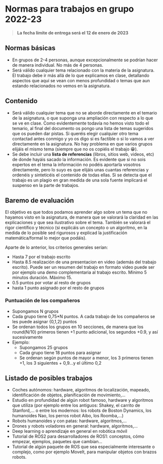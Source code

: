 # Normas para trabajos en grupo 2022-23

> **La fecha límite de entrega será el 12 de enero de 2023**

## Normas básicas

- En grupos de 2-4 personas, aunque excepcionalmente se podrían hacer de manera individual. No más de 4 personas.
- Será válido cualquier tema relacionado con la materia de la asignatura. El trabajo debe ir más allá de lo que explicamos en clase, detallando aspectos que aquí se vean con menos profundidad o temas que aun estando relacionados no vemos en la asignatura.

## Contenido

- Será válido cualquier tema que no se aborde directamente en el temario de la asignatura, o que suponga una ampliación con respecto a lo que se ve en clase. Como evidentemente todavía no hemos visto todo el temario, al final del documento os pongo una lista de temas sugeridos que os pueden dar pistas. Si queréis elegir cualquier otro tema contactad antes conmigo y yo os digo si es factible o si lo vamos a ver directamente en la asignatura. No hay problema en que varios grupos elijáis el mismo tema (siempre que no os copiéis el trabajo 😁).
- Se debe incluir una **lista de referencias** (libros, sitios web, videos, etc) de donde hayáis sacado la información. Es evidente que si no sois expertos en el tema la información no podéis aportarla vosotros directamente, pero lo suyo es que elijáis unas cuantas referencias y ordenéis y sinteticéis el contenido de todas ellas. Si se detecta que el trabajo es un plagio en gran medida de una sola fuente implicará el suspenso en la parte de trabajos.

## Baremo de evaluación

El objetivo es que todos podamos aprender algo sobre un tema que no hayamos visto en la asignatura, de manera que se valorará la claridad en las explicaciones y que sea ilustrativo sobre el tema. También se valorará el rigor científico y técnico (si explicáis un concepto o un algoritmo, en la medida de lo posible sed rigurosos y explicad la justificación matemática/formal lo mejor que podáis).

Aparte de lo anterior, los criterios generales serían:

- Hasta 7 por el trabajo escrito
- Hasta 8.5 realización de una presentacion en video (además del trabajo escrito). Puede ser un resumen  del trabajo en formato video puede ser por ejemplo una demo complementaria al trabajo escrito. Mínimo 5 minutos duración. Máximo 15.
- 0.5 puntos por votar al resto de grupos
- hasta 1 punto asignado por el resto de grupos

### Puntuación de los compañeros

- Supongamos N grupos
- Cada grupo tiene 0,75*N puntos. A cada trabajo de los compañeros se les puede asignar {0,1,2} puntos
- Se  ordenan todos los grupos en 10 secciones, de manera que los round(N/10) primeros tienen +1 punto adicional, los segundos +0.9, y así sucesivamente
- Ejemplo:
    - Supongamos 25 grupos
    - Cada grupo tiene 18 puntos para asignar
    - Se ordenan según puntos de mayor a menor, los 3 primeros tienen +1, los 3 siguientes + 0,9...y el último 0,2

## Listado de posibles trabajos

- Coches autónomos: hardware, algoritmos de localización, mapeado, identificación de objetos, planificación de movimiento,...
- Estudio en profundidad de algún robot famoso, hardware y algoritmos que utiliza (por ejemplo entre los antiguos: Shakey, el carrito de Stanford,... o entre los modernos: los robots de Boston Dynamics, los humanoides Nao, los perros robot Aibo, los Roomba,...)
- Robots humanoides y con patas: hardware, algoritmos,...
- Drones y robots voladores en general: hardware, algoritmos,...
- Deep learning o aprendizaje en general en robótica móvil
- Tutorial de ROS2 para desarrolladores de ROS1: conceptos, cómo empezar, ejemplos, paquetes que cambian...
- Tutorial de algún paquete de ROS que sea especialmente interesante o complejo, como por ejemplo MoveIt, para manipular objetos con brazos robots.